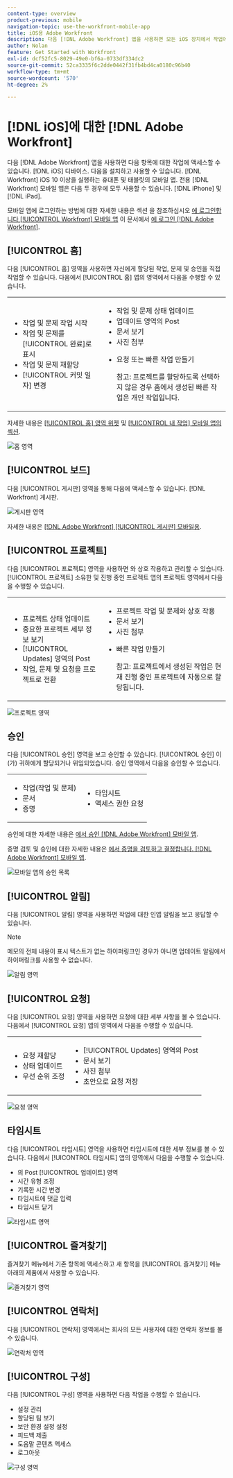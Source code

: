 ```yaml
---
content-type: overview
product-previous: mobile
navigation-topic: use-the-workfront-mobile-app
title: iOS용 Adobe Workfront
description: 다음 [!DNL Adobe Workfront] 앱을 사용하면 모든 iOS 장치에서 작업에 액세스할 수 있습니다. 다음을 설치하고 사용할 수 있습니다. [!DNL Workfront] iOS 10 이상을 실행하는 휴대폰 및 태블릿의 모바일 앱. 전용 [!DNL Workfront] 모바일 앱은 iPhone 및 iPad 모두에서 사용할 수 있습니다.
author: Nolan
feature: Get Started with Workfront
exl-id: dcf52fc5-8029-49e0-bf6a-0733df334dc2
source-git-commit: 52ca3335f6c2dde0442f31fb4bd4ca0180c96b40
workflow-type: tm+mt
source-wordcount: '570'
ht-degree: 2%

---
```


# [!DNL iOS]에 대한 [!DNL Adobe Workfront]

다음 [!DNL Adobe Workfront] 앱을 사용하면 다음 항목에 대한 작업에 액세스할 수 있습니다. [!DNL iOS] 디바이스. 다음을 설치하고 사용할 수 있습니다. [!DNL Workfront] iOS 10 이상을 실행하는 휴대폰 및 태블릿의 모바일 앱. 전용 [!DNL Workfront] 모바일 앱은 다음 두 경우에 모두 사용할 수 있습니다. [!DNL iPhone] 및 [!DNL iPad].

모바일 앱에 로그인하는 방법에 대한 자세한 내용은 섹션 을 참조하십시오 [에 로그인합니다 [!UICONTROL Workfront] 모바일 앱](../../../workfront-basics/manage-your-account-and-profile/managing-your-workfront-account/log-in-to-workfront.md#log) 이 문서에서 [에 로그인 [!DNL Adobe Workfront]](../../../workfront-basics/manage-your-account-and-profile/managing-your-workfront-account/log-in-to-workfront.md).

## [!UICONTROL 홈]

다음 [!UICONTROL 홈] 영역을 사용하면 자신에게 할당된 작업, 문제 및 승인을 직접 작업할 수 있습니다. 다음에서 [!UICONTROL 홈] 앱의 영역에서 다음을 수행할 수 있습니다.

<table style="table-layout:auto"> 
 <col> 
 <col> 
 <tbody> 
  <tr> 
   <td> 
    <ul> 
     <li>작업 및 문제 작업 시작</li> 
     <li>작업 및 문제를 [!UICONTROL 완료]로 표시</li> 
     <li>작업 및 문제 재할당</li> 
     <li>[!UICONTROL 커밋 일자] 변경</li> 
    </ul> </td> 
   <td> 
    <ul> 
     <li>작업 및 문제 상태 업데이트</li> 
     <li>업데이트 영역의 Post</li> 
     <li>문서 보기</li> 
     <li>사진 첨부</li> 
     <li> <p>요청 또는 빠른 작업 만들기</p> <p>참고: 프로젝트를 할당하도록 선택하지 않은 경우 홈에서 생성된 빠른 작업은 개인 작업입니다.</p> </li> 
    </ul> </td> 
  </tr> 
 </tbody> 
</table>

자세한 내용은 [[!UICONTROL 홈] 영역 위젯](../../../workfront-basics/mobile-apps/using-the-workfront-mobile-app/home-area-widgets-mobile.md) 및 [[!UICONTROL 내 작업] 모바일 앱의 섹션](../../../workfront-basics/mobile-apps/using-the-workfront-mobile-app/my-work-section-mobile.md).

![홈 영역](assets/mobile-home-area.png)

## [!UICONTROL 보드]

다음 [!UICONTROL 게시판] 영역을 통해 다음에 액세스할 수 있습니다. [!DNL Workfront] 게시판.

![게시판 영역](assets/mobile-all-boards-displayed.png)

자세한 내용은 [[!DNL Adobe Workfront] [!UICONTROL 게시판] 모바일용](/help/quicksilver/workfront-basics/mobile-apps/using-the-workfront-mobile-app/mobile-boards.md).

## [!UICONTROL 프로젝트]

다음 [!UICONTROL 프로젝트] 영역을 사용하면 와 상호 작용하고 관리할 수 있습니다. [!UICONTROL 프로젝트] 소유한 및 진행 중인 프로젝트 앱의 프로젝트 영역에서 다음을 수행할 수 있습니다.

<table style="table-layout:auto"> 
 <col> 
 <col> 
 <tbody> 
  <tr> 
   <td> 
    <ul> 
     <li>프로젝트 상태 업데이트</li> 
     <li>중요한 프로젝트 세부 정보 보기</li> 
     <li>[!UICONTROL Updates] 영역의 Post</li> 
     <li>작업, 문제 및 요청을 프로젝트로 전환</li> 
    </ul> </td> 
   <td> 
    <ul> 
     <li>프로젝트 작업 및 문제와 상호 작용</li> 
     <li>문서 보기</li> 
     <li>사진 첨부</li> 
     <li> <p>빠른 작업 만들기</p> <p>참고: 프로젝트에서 생성된 작업은 현재 진행 중인 프로젝트에 자동으로 할당됩니다. </p> </li> 
    </ul> </td> 
  </tr> 
 </tbody> 
</table>

![프로젝트 영역](assets/mobile-projects-area.png)

## 승인

다음 [!UICONTROL 승인] 영역을 보고 승인할 수 있습니다. [!UICONTROL 승인] 이(가) 귀하에게 할당되거나 위임되었습니다. 승인 영역에서 다음을 승인할 수 있습니다.

<table style="table-layout:auto">
 <col>
 <col>
 <tbody>
  <tr>
   <td>
    <ul>
     <li>작업(작업 및 문제)</li>
     <li>문서</li>
     <li>증명 </li>
    </ul> </td>
   <td>
    <ul>
     <li>타임시트</li>
     <li>액세스 권한 요청</li>
    </ul> </td>
  </tr>
 </tbody>
</table>

승인에 대한 자세한 내용은 [에서 승인 [!DNL Adobe Workfront] 모바일 앱](../../../workfront-basics/mobile-apps/using-the-workfront-mobile-app/approvals-in-mobile-app.md).

증명 검토 및 승인에 대한 자세한 내용은 [에서 증명을 검토하고 결정합니다. [!DNL Adobe Workfront] 모바일 앱](../../../workfront-basics/mobile-apps/using-the-workfront-mobile-app/work-with-proofs-in-mobile-app.md).

![모바일 앱의 승인 목록](assets/mobile-approvals-adobe-350x574.png)

## [!UICONTROL 알림]

다음 [!UICONTROL 알림] 영역을 사용하면 작업에 대한 인앱 알림을 보고 응답할 수 있습니다.

>[!NOTE]
>메모의 전체 내용이 표시 텍스트가 없는 하이퍼링크인 경우가 아니면 업데이트 알림에서 하이퍼링크를 사용할 수 없습니다.

![알림 영역](assets/mobile-notifications-area.png)

## [!UICONTROL 요청]

다음 [!UICONTROL 요청] 영역을 사용하면 요청에 대한 세부 사항을 볼 수 있습니다. 다음에서 [!UICONTROL 요청] 앱의 영역에서 다음을 수행할 수 있습니다.

<table style="table-layout:auto">
 <col>
 <col>
 <tbody>
  <tr>
   <td>
    <ul>
     <li>요청 재할당</li>
     <li>상태 업데이트</li>
     <li>우선 순위 조정</li>
    </ul> </td>
   <td>
    <ul>
     <li>[!UICONTROL Updates] 영역의 Post</li>
     <li>문서 보기</li>
     <li>사진 첨부</li>
     <li>초안으로 요청 저장</li>
    </ul> </td>
  </tr>
 </tbody>
</table>

![요청 영역](assets/mobile-requests-area.png)

## 타임시트

다음 [!UICONTROL 타임시트] 영역을 사용하면 타임시트에 대한 세부 정보를 볼 수 있습니다. 다음에서 [!UICONTROL 타임시트] 앱의 영역에서 다음을 수행할 수 있습니다.

* 의 Post [!UICONTROL 업데이트] 영역
* 시간 유형 조정
* 기록한 시간 변경
* 타임시트에 댓글 입력
* 타임시트 닫기

![타임시트 영역](assets/mobile-timesheets-area.png)

## [!UICONTROL 즐겨찾기]

즐겨찾기 메뉴에서 기존 항목에 액세스하고 새 항목을 [!UICONTROL 즐겨찾기] 메뉴 아래의 제품에서 사용할 수 있습니다.

![즐겨찾기 영역](assets/mobile-favorites-area.png)

## [!UICONTROL 연락처]

다음 [!UICONTROL 연락처] 영역에서는 회사의 모든 사용자에 대한 연락처 정보를 볼 수 있습니다.

![연락처 영역](assets/mobile-contacts-area.png)

## [!UICONTROL 구성]

다음 [!UICONTROL 구성] 영역을 사용하면 다음 작업을 수행할 수 있습니다.

* 설정 관리
* 할당된 팀 보기
* 보안 환경 설정 설정
* 피드백 제출
* 도움말 콘텐츠 액세스
* 로그아웃

![구성 영역](assets/ios-configuration-area.png)
